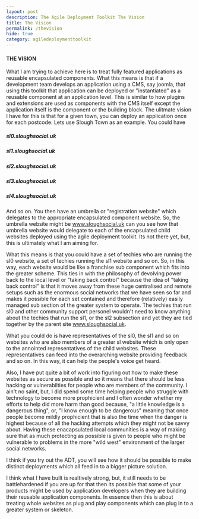 ```yaml
---
layout: post
description: The Agile Deployment Toolkit The Vision
title: The Vision
permalink: /thevision
hide: true
category: agiledeploymenttoolkit
---
```


#### THE VISION

What I am trying to achieve here is to treat fully featured applications as reusable encapsulated components. What this means is that if a development team develops an application using a CMS, say joomla, that using this toolkit that application can be deployed or "instantiated" as a reusable component at an application level. This is similar to how plugins and extensions are used as components with the CMS itself except the application itself is the component or the building block. The ulitmate vision I have for this is that for a given town, you can deploy an application once for each postcode. Lets use Slough Town as an example. You could have

##### sl0.sloughsocial.uk  
##### sl1.sloughsocial.uk  
##### sl2.sloughsocial.uk  
##### sl3.sloughsocial.uk  
##### sl4.sloughsocial.uk  

And so on. You then have an umbrella or "registration website" which delegates to the appropriate encapsulated component website. So, the umbrella website might be
www.sloughsocial.uk can you see how that umbrella website would delegate to each of the encapsulated child websites deployed using the agile deployment toolkit. Its not there yet, but, this is ultimately what I am aiming for. 

What this means is that you could have a set of techies who are running the sl0 website, a set of techies running the sl1 website and so on. So, in this way, each website would be like a franchise sub component which fits into the greater scheme. This ties in with the philosophy of devolving power back to the local level or "taking back control" because the idea of "taking back control" is that it moves away from these huge centralised and remote setups such as the enormous social networks that we have seen so far and makes it possible for each set contained and therefore (relatively) easily managed sub section of the greater system to operate. The techies that run sl0 and other community support personel wouldn't need to know anything about the techies that run the sl1, or the sl2 subsection and yet they are tied together by the parent site www.sloughsocial.uk.

What you could do is have representatives of the sl0, the sl1 and so on websites who are also members of a greater sl website which is only open to the annointed representatives of the child websites. These representatives can feed into the overarching website providing feedback and so on. In this way, it can help the people's voice get heard. 

Also, I have put quite a bit of work into figuring out how to make these websites as secure as possible and so it means that there should be less hacking or vulnerabilties for people who are members of the community. I ain't no saint, but, I did spend some time helping people who struggle with technology to become more prophicient and I often wonder whether my efforts to help did more harm than good because, "a little knowledge is a dangerous thing", or, "I know enough to be dangerous" meaning that once people become mildly prophicient that is also the time when the danger is highest because of all the hacking attempts which they might not be savvy about. Having these enacapsulated local communities is a way of making sure that as much protecting as possible is given to people who might be vulnerable to problems in the more "wild west" environment of the larger social networks. 

I think if you try out the ADT, you will see how it should be possible to make distinct deployments which all feed in to a bigger picture solution. 

I think what I have built is realtively strong, but, it still needs to be battlehardened if you are up for that then its possible that some of your products might be used by application developers when they are building their reusable application components. In essence then this is about treating whole websites as plug and play components which can plug in to a greater system or skeleton. 
